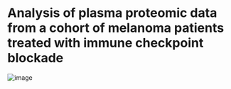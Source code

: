 # Analysis of plasma proteomic data from a cohort of melanoma patients treated with immune checkpoint blockade

![image](https://user-images.githubusercontent.com/15810656/147188220-2d7d32c3-3aaf-42fc-9d56-d3727f855a6b.png)
